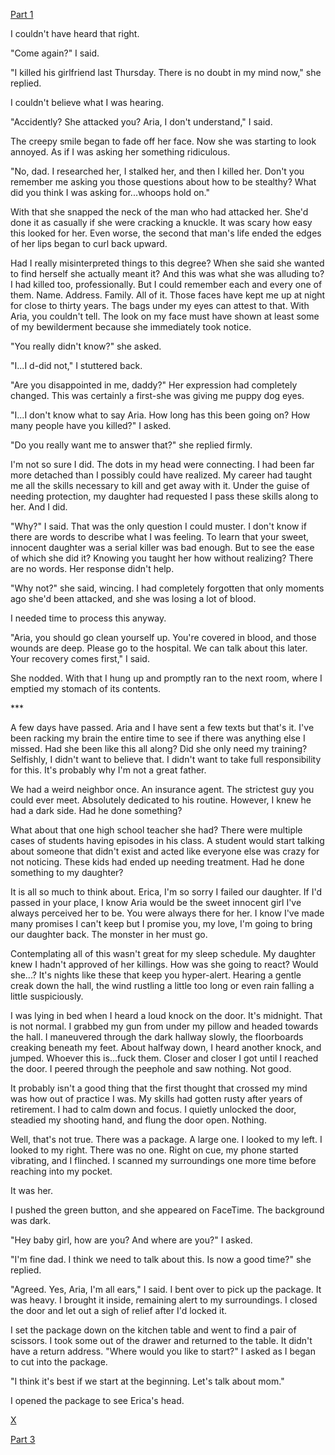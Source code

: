 [Part 1](https://www.reddit.com/r/nosleep/comments/ujv58r/my_daughter_was_attacked_on_facetime/)

I couldn't have heard that right.

"Come again?" I said.

"I killed his girlfriend last Thursday. There is no doubt in my mind now," she replied.

I couldn't believe what I was hearing.

"Accidently? She attacked you? Aria, I don't understand," I said.

The creepy smile began to fade off her face. Now she was starting to look annoyed. As if I was asking her something ridiculous.

"No, dad. I researched her, I stalked her, and then I killed her. Don't you remember me asking you those questions about how to be stealthy? What did you think I was asking for...whoops hold on."

With that she snapped the neck of the man who had attacked her. She'd done it as casually if she were cracking a knuckle. It was scary how easy this looked for her. Even worse, the second that man's life ended the edges of her lips began to curl back upward.

Had I really misinterpreted things to this degree? When she said she wanted to find herself she actually meant it? And this was what she was alluding to? I had killed too, professionally. But I could remember each and every one of them. Name. Address. Family. All of it. Those faces have kept me up at night for close to thirty years. The bags under my eyes can attest to that. With Aria, you couldn't tell. The look on my face must have shown at least some of my bewilderment because she immediately took notice.

"You really didn't know?" she asked.

"I...I d-did not," I stuttered back.

"Are you disappointed in me, daddy?" Her expression had completely changed. This was certainly a first-she was giving me puppy dog eyes.

"I...I don't know what to say Aria. How long has this been going on? How many people have you killed?" I asked.

"Do you really want me to answer that?" she replied firmly.

I'm not so sure I did. The dots in my head were connecting. I had been far more detached than I possibly could have realized. My career had taught me all the skills necessary to kill and get away with it. Under the guise of needing protection, my daughter had requested I pass these skills along to her. And I did.

"Why?" I said. That was the only question I could muster. I don't know if there are words to describe what I was feeling. To learn that your sweet, innocent daughter was a serial killer was bad enough. But to see the ease of which she did it? Knowing you taught her how without realizing? There are no words. Her response didn't help.

"Why not?" she said, wincing. I had completely forgotten that only moments ago she'd been attacked, and she was losing a lot of blood.

I needed time to process this anyway.

"Aria, you should go clean yourself up. You're covered in blood, and those wounds are deep. Please go to the hospital. We can talk about this later. Your recovery comes first," I said.

She nodded. With that I hung up and promptly ran to the next room, where I emptied my stomach of its contents.

\*\*\*

A few days have passed. Aria and I have sent a few texts but that's it. I've been racking my brain the entire time to see if there was anything else I missed. Had she been like this all along? Did she only need my training? Selfishly, I didn't want to believe that. I didn't want to take full responsibility for this. It's probably why I'm not a great father.

We had a weird neighbor once. An insurance agent. The strictest guy you could ever meet. Absolutely dedicated to his routine. However, I knew he had a dark side. Had he done something?

What about that one high school teacher she had? There were multiple cases of students having episodes in his class. A student would start talking about someone that didn't exist and acted like everyone else was crazy for not noticing. These kids had ended up needing treatment. Had he done something to my daughter?

It is all so much to think about. Erica, I'm so sorry I failed our daughter. If I'd passed in your place, I know Aria would be the sweet innocent girl I've always perceived her to be. You were always there for her. I know I've made many promises I can't keep but I promise you, my love, I'm going to bring our daughter back. The monster in her must go.

Contemplating all of this wasn't great for my sleep schedule. My daughter knew I hadn't approved of her killings. How was she going to react? Would she...? It's nights like these that keep you hyper-alert. Hearing a gentle creak down the hall, the wind rustling a little too long or even rain falling a little suspiciously.

I was lying in bed when I heard a loud knock on the door. It's midnight. That is not normal. I grabbed my gun from under my pillow and headed towards the hall. I maneuvered through the dark hallway slowly, the floorboards creaking beneath my feet. About halfway down, I heard another knock, and jumped. Whoever this is...fuck them. Closer and closer I got until I reached the door. I peered through the peephole and saw nothing. Not good.

It probably isn't a good thing that the first thought that crossed my mind was how out of practice I was. My skills had gotten rusty after years of retirement. I had to calm down and focus. I quietly unlocked the door, steadied my shooting hand, and flung the door open. Nothing.

Well, that's not true. There was a package. A large one. I looked to my left. I looked to my right. There was no one. Right on cue, my phone started vibrating, and I flinched. I scanned my surroundings one more time before reaching into my pocket.

It was her.

I pushed the green button, and she appeared on FaceTime. The background was dark.

"Hey baby girl, how are you? And where are you?" I asked.

"I'm fine dad. I think we need to talk about this. Is now a good time?" she replied.

"Agreed. Yes, Aria, I'm all ears," I said. I bent over to pick up the package. It was heavy. I brought it inside, remaining alert to my surroundings. I closed the door and let out a sigh of relief after I'd locked it.

I set the package down on the kitchen table and went to find a pair of scissors. I took some out of the drawer and returned to the table. It didn't have a return address. "Where would you like to start?" I asked as I began to cut into the package.

"I think it's best if we start at the beginning. Let's talk about mom."

I opened the package to see Erica's head.

[X](https://www.reddit.com/r/WarZoneSeries/)

[Part 3](https://www.reddit.com/r/nosleep/comments/uu568i/my_daughter_was_attacked_on_facetime_again/)